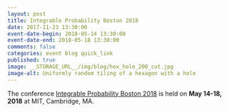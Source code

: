 ```yaml
---
layout: post
title: Integrable Probability Boston 2018
date: 2017-11-23 13:30:00
event-date-begin: 2018-05-14 13:30:00
event-date-end: 2018-05-18 13:30:00
comments: false
categories: event blog quick_link
published: true
image: __STORAGE_URL__/img/blog/hex_hole_200_cut.jpg
image-alt: Uniformly random tiling of a hexagon with a hole
---
```


<div>The conference <a href="http://2018.int-prob.org">Integrable Probability Boston 2018</a> is held on <b>May 14-18, 2018</b> at MIT, Cambridge, MA.<div>
